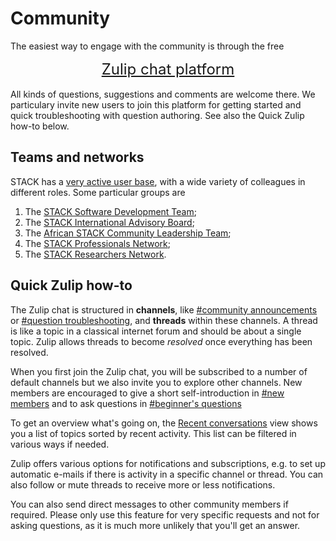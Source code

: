 # Community

The easiest way to engage with the community is through the free 
<div style="text-align:center; font-size: x-large;"><a href="https://stack-assessment.zulipchat.com/">Zulip chat platform</a></div>

<br>
All kinds of questions, suggestions and comments are welcome there.
We particulary invite new users to join this platform for getting started and quick troubleshooting with question authoring. See also the Quick Zulip how-to below.

## Teams and networks

STACK has a [very active user base](/CaseStudies/), with a wide variety of colleagues in different roles.  Some particular groups are

1. The [STACK Software Development Team](/Communities/Development_team);
2. The [STACK International Advisory Board](/Communities/Advisory_board);
3. The [African STACK Community Leadership Team](/Communities/African_leadership);
4. The [STACK Professionals Network](/Communities/Professional_network);
5. The [STACK Researchers Network](/Communities/Researchers_network).


## Quick Zulip how-to

The Zulip chat is structured in **channels**, like [#community announcements](https://stack-assessment.zulipchat.com/#narrow/channel/384519-community-announcements) or [#question troubleshooting](https://stack-assessment.zulipchat.com/#narrow/channel/384532-question-troubleshooting), and **threads** within these channels.
A thread is like a topic in a classical internet forum and should be about a single topic.
Zulip allows threads to become _resolved_ once everything has been resolved.

When you first join the Zulip chat, you will be subscribed to a number of default channels but we also invite you to explore other channels.
New members are encouraged to give a short self-introduction in [#new members](https://stack-assessment.zulipchat.com/#narrow/channel/384518-new-members) and to ask questions in [#beginner's questions](https://stack-assessment.zulipchat.com/#narrow/channel/496992-beginner's-questions)

To get an overview what's going on, the [Recent conversations](https://stack-assessment.zulipchat.com/#recent) view shows you a list of topics sorted by recent activity. This list can be filtered in various ways if needed.

Zulip offers various options for notifications and subscriptions, e.g. to set up automatic e-mails if there is activity in a specific channel or thread.
You can also follow or mute threads to receive more or less notifications.

You can also send direct messages to other community members if required.
Please only use this feature for very specific requests and not for asking questions, as it is much more unlikely that you'll get an answer. 